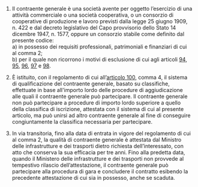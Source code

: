 1. Il contraente generale è una società avente per oggetto l’esercizio di una attività commerciale o una società cooperativa, o un consorzio di cooperative di produzione e lavoro previsti dalla legge 25 giugno 1909, n. 422 e dal decreto legislativo del Capo provvisorio dello Stato 14 dicembre 1947, n. 1577, oppure un consorzio stabile come definito dal presente codice: <br>a) in possesso dei requisiti professionali, patrimoniali e finanziari di cui al comma 2; <br>b) per il quale non ricorrono i motivi di esclusione di cui agli articoli [94](articolo-94/1), [95](articolo-95/1), [96](articolo-96/1), [97](articolo-97/1) e [98](articolo-98/1). 

2. È istituito, con il regolamento di cui all’[articolo 100](/articolo-100/2), comma 4, il sistema di qualificazione del contraente generale, basato su classifiche, effettuate in base all'importo lordo delle procedure di aggiudicazione alle quali il contraente generale può partecipare. Il contraente generale non può partecipare a procedure di importo lordo superiore a quello della classifica di iscrizione, attestata con il sistema di cui al presente articolo, ma può unirsi ad altro contraente generale al fine di conseguire congiuntamente la classifica necessaria per partecipare.

3. In via transitoria, fino alla data di entrata in vigore del regolamento di cui al comma 2, la qualità di contraente generale è attestata dal Ministro delle infrastrutture e dei trasporti dietro richiesta dell’interessato, con atto che conserva la sua efficacia per tre anni. Fino alla predetta data, quando il Ministero delle infrastrutture e dei trasporti non provvede al tempestivo rilascio dell’attestazione, il contraente generale può partecipare alla procedura di gara e concludere il contratto esibendo la precedente attestazione di cui sia in possesso, anche se scaduta.
